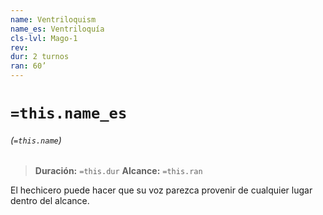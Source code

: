 ```yaml
---
name: Ventriloquism
name_es: Ventriloquía
cls-lvl: Mago-1
rev: 
dur: 2 turnos
ran: 60’
---
```

# `=this.name_es`
###### (`=this.name`)

>**Duración:** `=this.dur`
>**Alcance:** `=this.ran`

El hechicero puede hacer que su voz parezca provenir de cualquier lugar dentro del alcance.